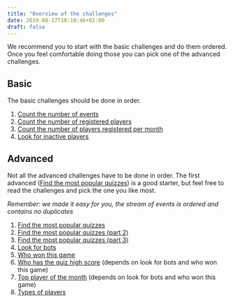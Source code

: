 ```yaml
---
title: "Overview of the challenges"
date: 2019-08-17T10:10:46+02:00
draft: false
---
```


We recommend you to start with the basic challenges and do them ordered. Once you feel comfortable doing those you can pick one of the advanced challenges.

## Basic

The basic challenges should be done in order. 

1. [Count the number of events](/challenge/count_number_of_events)
1. [Count the number of registered players](/challenge/count_number_of_registered_players)
1. [Count the number of players registered per month](/challenge/count_number_of_registered_players_per_month)
1. [Look for inactive players](/challenge/find_inactive_players)

## Advanced

Not all the advanced challenges have to be done in order. The first advanced ([Find the most popular quizzes](/challenge/find_most_popular_quizzes)) is a 
good starter, but feel free to read the challenges and pick the one you like most.

*Remember: we made it easy for you, the stream of events is ordered and contains no duplicates*

1. [Find the most popular quizzes](/challenge/find_most_popular_quizzes)
1. [Find the most popular quizzes (part 2)](/challenge/find_most_popular_quizzes_2)
1. [Find the most popular quizzes (part 3)](/challenge/find_most_popular_quizzes_3)
1. [Look for bots](/challenge/look_for_bots)
1. [Who won this game](/challenge/who_won_the_game)
1. [Who has the quiz high score](/challenge/who_has_the_quiz_high_score) (depends on look for bots and who won this game)
1. [Top player of the month](/challenge/top_player_of_the_month) (depends on look for bots and who won this game)
1. [Types of players](/challenge/types_of_players)

